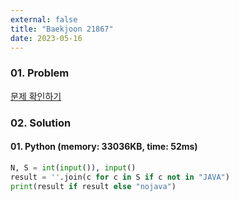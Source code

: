 ```yaml
---
external: false
title: "Baekjoon 21867"
date: 2023-05-16
---
```


### 01. Problem

[문제 확인하기](https://www.acmicpc.net/problem/21867)

### 02. Solution

#### 01. Python (memory: 33036KB, time: 52ms)

```Python
N, S = int(input()), input()
result = ''.join(c for c in S if c not in "JAVA")
print(result if result else "nojava")
```

